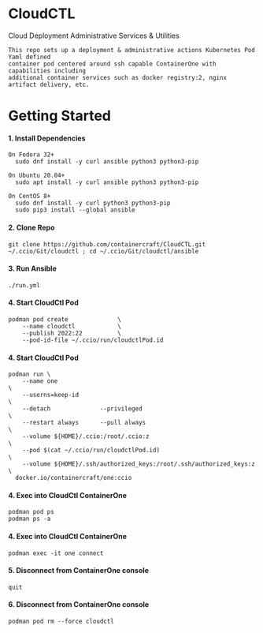 # CloudCTL
Cloud Deployment Administrative Services & Utilities

```
This repo sets up a deployment & administrative actions Kubernetes Pod Yaml defined 
container pod centered around ssh capable ContainerOne with capabilities including
additional container services such as docker registry:2, nginx artifact delivery, etc.
```

# Getting Started
####  1. Install Dependencies
```
On Fedora 32+
  sudo dnf install -y curl ansible python3 python3-pip

On Ubuntu 20.04+
  sudo apt install -y curl ansible python3 python3-pip

On CentOS 8+
  sudo dnf install -y curl python3 python3-pip
  sudo pip3 install --global ansible
```
####  2. Clone Repo
```
git clone https://github.com/containercraft/CloudCTL.git ~/.ccio/Git/cloudctl ; cd ~/.ccio/Git/cloudctl/ansible
```
####  3. Run Ansible
```
./run.yml
```
####  4. Start CloudCtl Pod
```
podman pod create              \
    --name cloudctl            \
    --publish 2022:22          \
    --pod-id-file ~/.ccio/run/cloudctlPod.id
```
####  4. Start CloudCtl Pod
```
podman run \
    --name one                                                         \
    --userns=keep-id                                                   \
    --detach              --privileged                                 \
    --restart always      --pull always                                \
    --volume ${HOME}/.ccio:/root/.ccio:z                               \
    --pod $(cat ~/.ccio/run/cloudctlPod.id)                            \
    --volume ${HOME}/.ssh/authorized_keys:/root/.ssh/authorized_keys:z \
  docker.io/containercraft/one:ccio
```
####  4. Exec into CloudCtl ContainerOne
```
podman pod ps
podman ps -a
```
####  4. Exec into CloudCtl ContainerOne
```
podman exec -it one connect
```
####  5. Disconnect from ContainerOne console
```
quit
```
####  6. Disconnect from ContainerOne console
```
podman pod rm --force cloudctl
```
